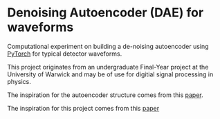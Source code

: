 # Denoising Autoencoder (DAE) for waveforms

Computational experiment on building a de-noising autoencoder
using [PyTorch](https://docs.pytorch.org/docs/stable/index.html) for typical detector waveforms.

This project originates from an undergraduate Final-Year project at the
University of Warwick and may be of use for digitial signal processing in physics.

The inspiration for the autoencoder structure comes from this 
[paper](https://doi.org/10.48550/arXiv.1803.04189).

The inspiration for this project comes from this
[paper](https://link.springer.com/article/10.1140/epjc/s10052-022-11000-w)

